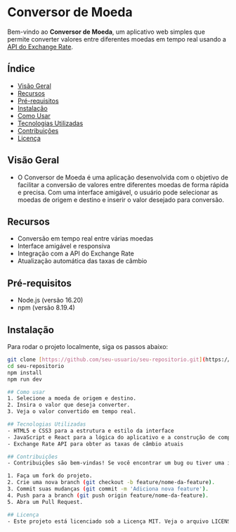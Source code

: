 # Conversor de Moeda

Bem-vindo ao **Conversor de Moeda**, um aplicativo web simples que permite converter valores entre diferentes moedas em tempo real usando a [API do Exchange Rate](https://www.exchangerate-api.com/).

## Índice

- [Visão Geral](#visão-geral)
- [Recursos](#recursos)
- [Pré-requisitos](#pré-requisitos)
- [Instalação](#instalação)
- [Como Usar](#como-usar)
- [Tecnologias Utilizadas](#tecnologias-utilizadas)
- [Contribuições](#contribuições)
- [Licença](#licença)

## Visão Geral

- O Conversor de Moeda é uma aplicação desenvolvida com o objetivo de facilitar a conversão de valores entre diferentes moedas de forma rápida e precisa. Com uma interface amigável, o usuário pode selecionar as moedas de origem e destino e inserir o valor desejado para conversão.

## Recursos

- Conversão em tempo real entre várias moedas
- Interface amigável e responsiva
- Integração com a API do Exchange Rate
- Atualização automática das taxas de câmbio

## Pré-requisitos

- Node.js (versão 16.20)
- npm (versão 8.19.4)

## Instalação

Para rodar o projeto localmente, siga os passos abaixo:

```bash
git clone [https://github.com/seu-usuario/seu-repositorio.git](https://github.com/seu-usuario/seu-repositorio.git)
cd seu-repositorio
npm install
npm run dev

## Como usar
1. Selecione a moeda de origem e destino.
2. Insira o valor que deseja converter.
3. Veja o valor convertido em tempo real.

## Tecnologias Utilizadas
- HTML5 e CSS3 para a estrutura e estilo da interface
- JavaScript e React para a lógica do aplicativo e a construção de componentes
- Exchange Rate API para obter as taxas de câmbio atuais

## Contribuições
- Contribuições são bem-vindas! Se você encontrar um bug ou tiver uma ideia para melhorar o aplicativo, siga as etapas abaixo:

1. Faça um fork do projeto.
2. Crie uma nova branch (git checkout -b feature/nome-da-feature).
3. Commit suas mudanças (git commit -m 'Adiciona nova feature').
4. Push para a branch (git push origin feature/nome-da-feature).
5. Abra um Pull Request.

## Licença
- Este projeto está licenciado sob a Licença MIT. Veja o arquivo LICENSE para mais detalhes.